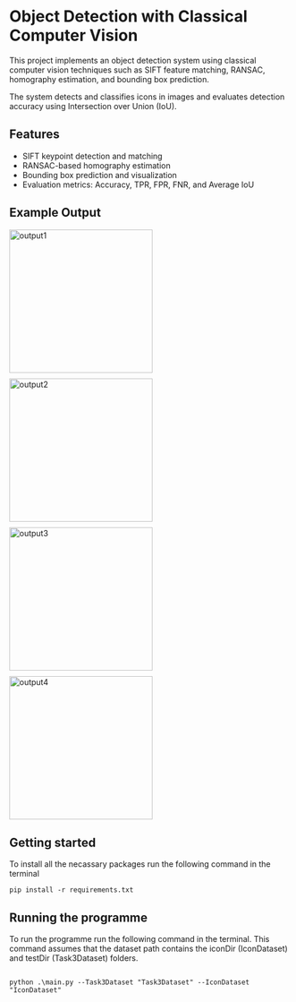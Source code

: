 # Object Detection with Classical Computer Vision

This project implements an object detection system using classical computer vision techniques such as SIFT feature matching, RANSAC, homography estimation, and bounding box prediction.

The system detects and classifies icons in images and evaluates detection accuracy using Intersection over Union (IoU).

## Features

- SIFT keypoint detection and matching
- RANSAC-based homography estimation
- Bounding box prediction and visualization
- Evaluation metrics: Accuracy, TPR, FPR, FNR, and Average IoU

## Example Output

<div style="display: flex; flex-wrap: wrap; gap: 10px;">
  <img width="256" height="256" alt="output1" src="https://github.com/user-attachments/assets/9f324a8d-1109-4668-883c-b0700b199a6b" />
  <img width="256" height="256" alt="output2" src="https://github.com/user-attachments/assets/47870714-31cd-470f-9a55-4823e50d273a" />
  <img width="256" height="256" alt="output3" src="https://github.com/user-attachments/assets/7a04fce2-c848-4874-8cc4-7729ca2577cb" />
  <img width="256" height="256" alt="output4" src="https://github.com/user-attachments/assets/c0c70548-61fa-4b10-80d3-1b4c39f51392" />
</div>

## Getting started

To install all the necassary packages run the following command in the terminal
```
pip install -r requirements.txt
```

## Running the programme

To run the programme run the following command in the terminal. This command assumes that the dataset path contains the iconDir (IconDataset) and testDir (Task3Dataset) folders.
```

python .\main.py --Task3Dataset "Task3Dataset" --IconDataset "IconDataset"
```
